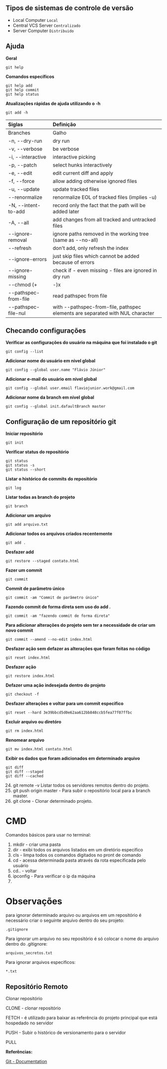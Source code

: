 ## Tipos de sistemas de controle de versão
* Local Computer ```Local```
* Central VCS Server ```Centralizado```
* Server Computer ```Distribuido ```

## Ajuda

**Geral**
```
git help
```

**Comandos específicos**
```
git help add
git help commit
git help status
```

**Atualizações rápidas de ajuda utilizando o -h**
```
git add -h
```

  Siglas  | Definição |
:---------|:----------|
 Branches | Galho
 -n, --dry-run         | dry run
 -v, --verbose         | be verbose
 -i, --interactive     | interactive picking
 -p, --patch           | select hunks interactively
 -e, --edit            | edit current diff and apply
 -f, --force           | allow adding otherwise ignored files
 -u, --update          | update tracked files
 --renormalize         | renormalize EOL of tracked files (implies -u)
 -N, --intent-to-add   | record only the fact that the path will be added later
 -A, --all             | add changes from all tracked and untracked files
 --ignore-removal      | ignore paths removed in the working tree (same as --no-all)
 --refresh             | don't add, only refresh the index
 --ignore-errors       | just skip files which cannot be added because of errors
 --ignore-missing      | check if - even missing - files are ignored in dry run
 --chmod (+|-)x        | override the executable bit of the listed files
 --pathspec-from-file <file> | read pathspec from file
 --pathspec-file-nul   | with --pathspec-from-file, pathspec elements are separated with NUL character

## Checando configurações 
**Verificar as configurações do usuário na máquina que foi instalado o git**
```
git config --list
```
**Adicionar nome do usuário em nivel global**
```
git config --global user.name "Flávio Júnior"
```
**Adicionar e-mail do usuário em nivel global**
```
git config --global user.email flaviojunior.work@gmail.com
```
**Adicionar nome da branch em nivel global**
```
git config --global init.dafaultBranch master
```

## Configuração de um repositório git
**Iniciar repositório**
```
git init
```
**Verificar status do repositório**
```
git status
git status -s 
git status --short
```
**Listar o histórico de commits do repositório**
```
git log
```
**Listar todas as branch do projeto**
```
git branch
```
**Adicionar um arquivo**
```
git add arquivo.txt
```
**Adicionar todos os arquivos criados recentemente**
```
git add .
```
**Desfazer add**
```
git restore --staged contato.html
```
**Fazer um commit**
```
git commit
```
**Commit de parâmetro único**
```
git commit -am "Commit de parâmetro único"
```
**Fazendo commit de forma direta sem uso do add .**
```
git commit -am "fazendo commit de forma direta"
```
**Para adicionar alterações do projeto sem ter a necessidade de criar um novo commit**
```
git commit --amend --no-edit index.html
```
**Desfazer ação sem defazer as alterações que foram feitas no código**
```
git reset index.html
```
**Desfazer ação**
```
git restore index.html
```
**Defazer uma ação indesejada dentro do projeto**
```
git checkout -f 
```
**Desfazer alterações e voltar para um commit especifico**
```
git reset --hard 3e39bbcd5d0e62aa612bb848ccb5fea77f07ffbc
```
**Excluir arquivo ou diretóro**
```
git rm index.html
```
**Renomear arquivo** 
````
git mv index.html contato.html
````
**Exibir os dados que foram adicionados em determinado arquivo**
```
git diff
git diff --staged
git diff --cached
```

24. git remote -v Listar todos os servidores remotos dentro do projeto.
26. git push origin master - Para subir o repositório local para a branch master.
27. git clone - Clonar determinado projeto.

# CMD
Comandos básicos para usar no terminal:
1. mkdir - criar uma pasta
2. dir - exibi todos os arquivos listados em um diretório especifico
3. cls - limpa todos os comandos digitados no pront de comando
4. cd - acessa determinada pasta através da rota especificada pelo usuário
6. cd.. - voltar 
7. ipconfig - Para verificar o ip da máquina
8. 

# Observações
para ignorar determinado arquivo ou arquivos em um repositório é necessário criar o seguinte arquivo dentro do seu projeto:

 ``` .gitignore ```
 
 Para ignorar um arquivo no seu repositório é só colocar o nome do arquivo dentro do .gitignore:
 
 ``` arquivos_secretos.txt ```
 
 Para ignorar arquivos especificos:
 
 ``` *.txt ```
 
 ## Repositório Remoto
 Clonar repositório
 
 CLONE - clonar repositório
 
 FETCH - é utilizado para baixar as referência do projeto principal que está hospedado no servidor
 
 PUSH - Subir o histórico de versionamento para o servidor 
 
 PULL
 
**Referências:**

[Git - Documentation](https://git-scm.com/doc)
